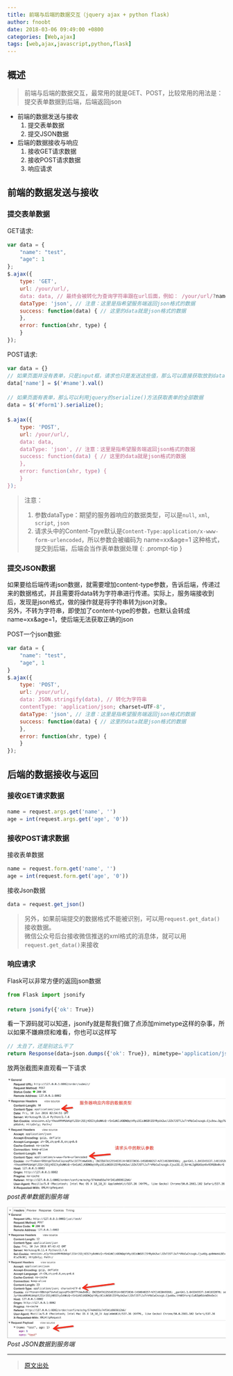 ```yaml
---
title: 前端与后端的数据交互（jquery ajax + python flask)
author: fnoobt
date: 2018-03-06 09:49:00 +0800
categories: [Web,ajax]
tags: [web,ajax,javascript,python,flask]
---
```


## 概述

> 前端与后端的数据交互，最常用的就是GET、POST，比较常用的用法是：提交表单数据到后端，后端返回json

- 前端的数据发送与接收
  1. 提交表单数据
  2. 提交JSON数据
- 后端的数据接收与响应
  1. 接收GET请求数据
  2. 接收POST请求数据
  3. 响应请求

## 前端的数据发送与接收

### 提交表单数据

GET请求:
```js
var data = {
    "name": "test",
    "age": 1
};
$.ajax({
    type: 'GET',
    url: /your/url/,
    data: data, // 最终会被转化为查询字符串跟在url后面，例如： /your/url/?name=test&age=1
    dataType: 'json', // 注意：这里是指希望服务端返回json格式的数据
    success: function(data) { // 这里的data就是json格式的数据
    },
    error: function(xhr, type) {
    }
});
```

POST请求:
```js
var data = {}
// 如果页面并没有表单，只是input框，请求也只是发送这些值，那么可以直接获取放到data中
data['name'] = $('#name').val()

// 如果页面有表单，那么可以利用jquery的serialize()方法获取表单的全部数据
data = $('#form1').serialize();

$.ajax({
    type: 'POST',
    url: /your/url/,
    data: data,
    dataType: 'json', // 注意：这里是指希望服务端返回json格式的数据
    success: function(data) { // 这里的data就是json格式的数据
    },
    error: function(xhr, type) {
    }
});
```

> 注意：
> 1. 参数dataType：期望的服务器响应的数据类型，可以是`null`, `xml`, `script`, `json`
> 2. 请求头中的Content-Tpye默认是`Content-Type:application/x-www-form-urlencoded`，所以参数会被编码为 name=xx&age=1 这种格式，提交到后端，后端会当作表单数据处理
{: .prompt-tip }

### 提交JSON数据

如果要给后端传递json数据，就需要增加content-type参数，告诉后端，传递过来的数据格式，并且需要将data转为字符串进行传递。实际上，服务端接收到后，发现是json格式，做的操作就是将字符串转为json对象。  
另外，不转为字符串，即使加了content-type的参数，也默认会转成 name=xx&age=1，使后端无法获取正确的json

POST一个json数据:
```js
var data = {
    "name": "test",
    "age", 1
}
$.ajax({
    type: 'POST',
    url: /your/url/,
    data: JSON.stringify(data), // 转化为字符串
    contentType: 'application/json; charset=UTF-8',
    dataType: 'json', // 注意：这里是指希望服务端返回json格式的数据
    success: function(data) { // 这里的data就是json格式的数据
    },
    error: function(xhr, type) {
    }
});
```

## 后端的数据接收与返回

### 接收GET请求数据

```js
name = request.args.get('name', '')
age = int(request.args.get('age', '0'))
```

### 接收POST请求数据

接收表单数据
```js
name = request.form.get('name', '')
age = int(request.form.get('age', '0'))
```

接收Json数据
```js
data = request.get_json()
```

> 另外，如果前端提交的数据格式不能被识别，可以用`request.get_data()`接收数据。  
> 微信公众号后台接收微信推送的xml格式的消息体，就可以用`request.get_data()`来接收

### 响应请求

Flask可以非常方便的返回json数据

```js
from Flask import jsonify

return jsonify({'ok': True})
```

看一下源码就可以知道，jsonify就是帮我们做了点添加mimetype这样的杂事，所以如果不嫌麻烦和难看，你也可以这样写

```js
// 太丑了，还是别这么干了
return Response(data=json.dumps({'ok': True}), mimetype='application/json')
```

放两张截图来直观看一下请求

![PostFormat](/assets/img/commons/web/post_format_data.png)
_post表单数据到服务端_

![PostJson](/assets/img/commons/web/post_json_data.png)
_Post JSON数据到服务端_

****

> [原文出处](https://www.jianshu.com/p/4350065bdffe)